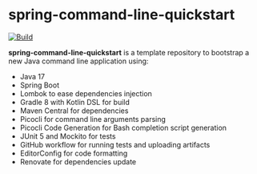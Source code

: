 # spring-command-line-quickstart

[![Build](https://github.com/grumpyf0x48/spring-command-line-quickstart/actions/workflows/gradle.yml/badge.svg)](https://github.com/grumpyf0x48/spring-command-line-quickstart/actions/workflows/gradle.yml)

**spring-command-line-quickstart** is a template repository to bootstrap a new Java command line application using:

- Java 17
- Spring Boot
- Lombok to ease dependencies injection
- Gradle 8 with Kotlin DSL for build
- Maven Central for dependencies
- Picocli for command line arguments parsing
- Picocli Code Generation for Bash completion script generation
- JUnit 5 and Mockito for tests
- GitHub workflow for running tests and uploading artifacts
- EditorConfig for code formatting
- Renovate for dependencies update
